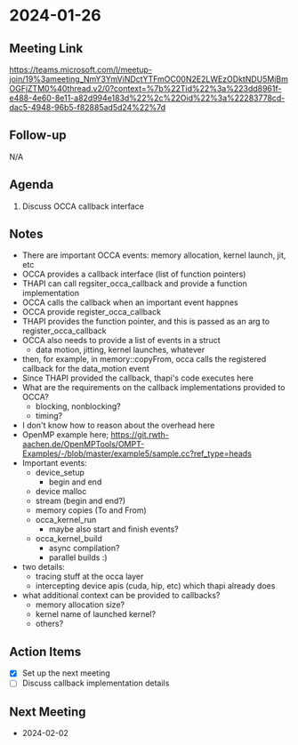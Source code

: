 # 2024-01-26

## Meeting Link

https://teams.microsoft.com/l/meetup-join/19%3ameeting_NmY3YmViNDctYTFmOC00N2E2LWEzODktNDU5MjBmOGFjZTM0%40thread.v2/0?context=%7b%22Tid%22%3a%223dd8961f-e488-4e60-8e11-a82d994e183d%22%2c%22Oid%22%3a%22283778cd-dac5-4948-96b5-f82885ad5d24%22%7d

## Follow-up

N/A

## Agenda

1. Discuss OCCA callback interface

## Notes

- There are important OCCA events: memory allocation, kernel launch, jit, etc
- OCCA provides a callback interface (list of function pointers)
- THAPI can call regsiter_occa_callback and provide a function implementation
- OCCA calls the callback when an important event happnes
- OCCA provide register_occa_callback
- THAPI provides the function pointer, and this is passed as an arg to
  register_occa_callback
- OCCA also needs to provide a list of events in a struct
  - data motion, jitting, kernel launches, whatever
- then, for example, in memory::copyFrom, occa calls the registered callback
  for the data_motion event
- Since THAPI provided the callback, thapi's code executes here
- What are the requirements on the callback implementations provided to OCCA?
  - blocking, nonblocking?
  - timing?
- I don't know how to reason about the overhead here
- OpenMP example here; https://git.rwth-aachen.de/OpenMPTools/OMPT-Examples/-/blob/master/example5/sample.cc?ref_type=heads
- Important events:
  - device_setup
    - begin and end
  - device malloc
  - stream (begin and end?)
  - memory copies (To and From)
  - occa_kernel_run
    - maybe also start and finish events?
  - occa_kernel_build
    - async compilation?
    - parallel builds :)
- two details:
  - tracing stuff at the occa layer
  - intercepting device apis (cuda, hip, etc) which thapi already does
- what additional context can be provided to callbacks?
  - memory allocation size?
  - kernel name of launched kernel?
  - others?

## Action Items

- [x] Set up the next meeting
- [ ] Discuss callback implementation details

## Next Meeting

- 2024-02-02
